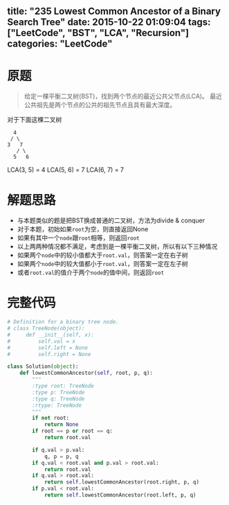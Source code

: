 title: "235 Lowest Common Ancestor of a Binary Search Tree"
date: 2015-10-22 01:09:04
tags: ["LeetCode", "BST", "LCA", "Recursion"]
categories: "LeetCode"
---

# 原题
>给定一棵平衡二叉树(BST)，找到两个节点的最近公共父节点(LCA)。
最近公共祖先是两个节点的公共的祖先节点且具有最大深度。

对于下面这棵二叉树
```
  4
 / \
3   7
   / \
  5   6
```
LCA(3, 5) = 4
LCA(5, 6) = 7
LCA(6, 7) = 7

# 解题思路
* 与本题类似的题是把BST换成普通的二叉树，方法为divide & conquer
* 对于本题，初始如果`root`为空，则直接返回None
* 如果有其中一个`node`跟`root`相等，则返回`root`
* 以上两两种情况都不满足，考虑到是一棵平衡二叉树，所以有以下三种情况
 * 如果两个`node`中的较小值都大于`root.val`，则答案一定在右子树
 * 如果两个`node`中的较大值都小于`root.val`，则答案一定在左子树
 * 或者`root.val`的值介于两个`node`的值中间，则返回`root`

# 完整代码
```python
# Definition for a binary tree node.
# class TreeNode(object):
#     def __init__(self, x):
#         self.val = x
#         self.left = None
#         self.right = None

class Solution(object):
    def lowestCommonAncestor(self, root, p, q):
        """
        :type root: TreeNode
        :type p: TreeNode
        :type q: TreeNode
        :rtype: TreeNode
        """
        if not root:
            return None
        if root == p or root == q:
            return root.val

        if q.val > p.val:
            q, p = p, q
        if q.val < root.val and p.val > root.val:
            return root.val
        if q.val > root.val:
            return self.lowestCommonAncestor(root.right, p, q)
        if p.val < root.val:
            return self.lowestCommonAncestor(root.left, p, q)
```